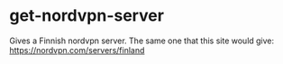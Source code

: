 # get-nordvpn-server

Gives a Finnish nordvpn server. The same one that this site would give: https://nordvpn.com/servers/finland
